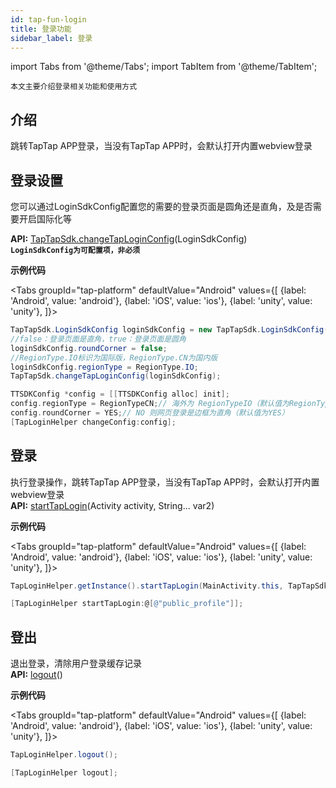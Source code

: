 ```yaml
---
id: tap-fun-login
title: 登录功能
sidebar_label: 登录
---
```


import Tabs from '@theme/Tabs';
import TabItem from '@theme/TabItem';

`本文主要介绍登录相关功能和使用方式`
## 介绍
跳转TapTap APP登录，当没有TapTap APP时，会默认打开内置webview登录

## 登录设置
您可以通过LoginSdkConfig配置您的需要的登录页面是圆角还是直角，及是否需要开启国际化等

**API:** [TapTapSdk.changeTapLoginConfig](./tap-api.md#changetaploginconfig)(LoginSdkConfig)  
**`LoginSdkConfig为可配置项，非必须`**

**示例代码**

<Tabs
groupId="tap-platform"
  defaultValue="Android"
  values={[
    {label: 'Android', value: 'android'},
    {label: 'iOS', value: 'ios'},
    {label: 'unity', value: 'unity'},
  ]}>
  <TabItem value="android">

  ```java
  TapTapSdk.LoginSdkConfig loginSdkConfig = new TapTapSdk.LoginSdkConfig();
  //false：登录页面是直角，true：登录页面是圆角
  loginSdkConfig.roundCorner = false;
  //RegionType.IO标识为国际版，RegionType.CN为国内版
  loginSdkConfig.regionType = RegionType.IO;
  TapTapSdk.changeTapLoginConfig(loginSdkConfig);
  ```
  </TabItem>

  <TabItem value="ios">

  ```objectivec
  TTSDKConfig *config = [[TTSDKConfig alloc] init];
  config.regionType = RegionTypeCN;// 海外为 RegionTypeIO（默认值为RegionTypeCN）
  config.roundCorner = YES;// NO 则网页登录是边框为直角（默认值为YES）
  [TapLoginHelper changeConfig:config];
 ````
  </TabItem>
  <TabItem value="unity">

  </TabItem>
</Tabs>

## 登录
执行登录操作，跳转TapTap APP登录，当没有TapTap APP时，会默认打开内置webview登录  
**API:** [startTapLogin](./tap-api.md#startTapLogin)(Activity activity, String... var2)

**示例代码**

<Tabs
groupId="tap-platform"
  defaultValue="Android"
  values={[
    {label: 'Android', value: 'android'},
    {label: 'iOS', value: 'ios'},
    {label: 'unity', value: 'unity'},
  ]}>
  <TabItem value="android">

  ```java
TapLoginHelper.getInstance().startTapLogin(MainActivity.this, TapTapSdk.SCOPE_PUIBLIC_PROFILE);
  ```
  </TabItem>

  <TabItem value="ios">

```objectivec  
[TapLoginHelper startTapLogin:@[@"public_profile"]];
````
  </TabItem>
  <TabItem value="unity">

  </TabItem>
</Tabs>


## 登出
退出登录，清除用户登录缓存记录  
**API:** [logout](./tap-api.md#logout)()  

**示例代码**

<Tabs
groupId="tap-platform"
  defaultValue="Android"
  values={[
    {label: 'Android', value: 'android'},
    {label: 'iOS', value: 'ios'},
    {label: 'unity', value: 'unity'},
  ]}>
  <TabItem value="android">

  ```java
TapLoginHelper.logout();
  ```
  </TabItem>

  <TabItem value="ios">

```objectivec
[TapLoginHelper logout];
```
  </TabItem>
  <TabItem value="unity">

  </TabItem>
</Tabs>
